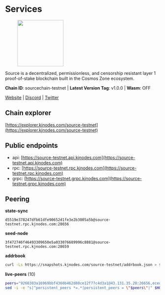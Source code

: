 # Services

<figure><img src="https://raw.githubusercontent.com/kj89/testnet_manuals/main/pingpub/logos/source.png" width="150" alt=""><figcaption></figcaption></figure>

Source is a decentralized, permissionless, and censorship resistant layer 1 proof-of-stake blockchain built in the Cosmos Zone ecosystem.

**Chain ID**: sourcechain-testnet | **Latest Version Tag**: v1.0.0 | **Wasm**: OFF

[Website](https://www.sourceprotocol.io/) | [Discord](https://discord.io/SourceProtocol) | [Twitter](https://www.twitter.com/sourceprotocol_)




## Chain explorer
[https://explorer.kjnodes.com/source-testnet](https://explorer.kjnodes.com/source-testnet)

## Public endpoints

* api: [https://source-testnet.api.kjnodes.com](https://source-testnet.api.kjnodes.com)
* rpc: [https://source-testnet.rpc.kjnodes.com](https://source-testnet.rpc.kjnodes.com)
* grpc: [https://source-testnet.grpc.kjnodes.com](https://source-testnet.grpc.kjnodes.com)

## Peering

**state-sync**

```text
d5519e378247dfb61dfe90652d1fe3e2b3005a5b@source-testnet.rpc.kjnodes.com:28656
```

**seed-node**

```text
3f472746f46493309650e5a033076689996c8881@source-testnet.rpc.kjnodes.com:28659
```

**addrbook**
```bash
curl -Ls https://snapshots.kjnodes.com/source-testnet/addrbook.json > $HOME/.source/config/addrbook.json
```

**live-peers** (10)
```bash
peers="9260303a16969bbf4360b462d80ce12f77c4d3a1@43.131.35.28:26656,eced2139ee25834946b40a30a9469f247c9060a0@62.171.178.219:26656,4675f239ef3bd4cef7fa2770232b2eeea0008260@212.118.38.133:26656,2c20351736d27e50952695801a4d77122ead307f@62.171.180.83:26656,63d1b126558468634137b5705ab90151b16932f8@65.108.151.6:26656,d5519e378247dfb61dfe90652d1fe3e2b3005a5b@65.109.68.190:28656,9d16b552697cdce3c8b4f23de53708533d99bc59@165.232.144.133:26656,b02e2bd359623aeee2d4fad94d37af8b064508f6@167.235.224.141:26656,f9c66449320c103f6c33b10f5926b20732a3bd10@194.60.201.69:26656,d960215e0788fcfc04b9e2e824e5751bf1efe7fc@65.108.82.152:26656"
sed -i -e "s|^persistent_peers *=.*|persistent_peers = \"$peers\"|" $HOME/.source/config/config.toml
```
